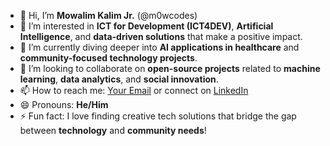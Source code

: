 - 👋 Hi, I’m **Mowalim Kalim Jr.** (@m0wcodes)
- 👀 I’m interested in **ICT for Development (ICT4DEV)**, **Artificial Intelligence**, and **data-driven solutions** that make a positive impact.
- 🌱 I’m currently diving deeper into **AI applications in healthcare** and **community-focused technology projects**.
- 💞️ I’m looking to collaborate on **open-source projects** related to **machine learning**, **data analytics**, and **social innovation**.
- 📫 How to reach me: [Your Email](mailto:mowalimkalim@gmail.com) or connect on [LinkedIn](https://www.linkedin.com/in/mowalim-kalim-jr-42b215100)
- 😄 Pronouns: **He/Him**
- ⚡ Fun fact: I love finding creative tech solutions that bridge the gap between **technology** and **community needs**!

<!---
@m0wcodes/m0wcodes is a ✨ special ✨ repository because its `README.md` (this file) appears on your GitHub profile.
You can click the Preview link to take a look at your changes.
--->
